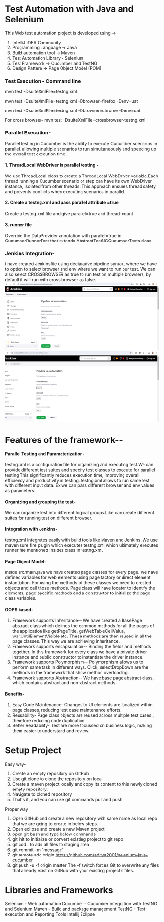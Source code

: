 # Test Automation with Java and Selenium
This Web test automation project is developed using ->
1. IntelliJ IDEA Community 
2. Programming Language -> Java 
3. Build automation tool -> Maven
4. Test Automation Library - Selenium 
5. Test Framework -> Cucumber and TestNG
6. Design Pattern -> Page Object Model (POM)

### Test Execution - Command line
mvn test -DsuiteXmlFile=testng.xml

mvn test -DsuiteXmlFile=testng.xml -Dbrowser=firefox -Denv=uat

mvn test -DsuiteXmlFile=testng.xml -Dbrowser=chrome -Denv=uat

For cross browser-
mvn test -DsuiteXmlFile=crossbrowser-testng.xml

### Parallel Execution- 
Parallel testing in Cucumber is the ability to execute Cucumber scenarios in parallel, allowing multiple scenarios to run simultaneously and speeding up the overall test execution time.

#### 1. ThreadLocal WebDriver in parallel testing - 
We use ThreadLocal class to create a ThreadLocal WebDriver variable.Each thread running a Cucumber scenario or step can have its own WebDriver instance, isolated from other threads.
This approach ensures thread safety and prevents conflicts when executing scenarios in parallel.

#### 2. Create a testng.xml and pass parallel attribute =true
Create a testng.xml file and give parallel=true and thread-count

#### 3. runner file
Override the DataProvider annotation with parallel=true in CucumberRunnerTest that extends AbstractTestNGCucumberTests class.

### Jenkins Integration-
I have created Jenkinsfile using declarative pipeline syntax, where we have to option to select browser and env where we want to run our test.
We can also select CROSSBROWSER as true to run test on multiple browsers, by default it will run with cross browser as false.
![img.png](img.png)
![img_1.png](img_1.png)

# Features of the framework--

#### Parallel Testing and Parameterization-
 testng.xml is a configuration file for organizing and executing test.We can provide different test suites and specify test classes to execute for parallel testing
 This significantly reduces execution time, improving overall efficiency and productivity in testing.
 testng.xml allows to run same test with different input data. Ex we can pass different browser and env values as parameters.

#### Organizing and grouping the test-
We can organize test into different logical groups.Like can create different suites for running test on different browser.
<test thread-count="3" name="TestChrome">
<test thread-count="3" name="TestFireFox">

#### Integration with Jenkins-
testng.xml integrates easily with build tools like Maven and Jenkins. 
We use maven sure fire plugin which executes testng.xml which ultimately executes runner file mentioned insides class in testng.xml.

#### Page Object Model-
inside src/main.java we have created page classes for every page. We have defined variables for web elements using page factory or direct element instantiation. For using the methods of these classes we need to created objects and call those methods.
Page class will have locator to identify the elements, page specific methods and a constructor to initialize the page class variables.


#### OOPS based-
1. Framework supports Inheritance-- We have created a BasePage abstract class which defines the common methods for all the pages of the application like
 getPageTitle, getWebTableCellValue, waitUntilElementVisible etc. These methods are then reused in all the page classes. This way we are achieving inheritance.
2. Framework supports encapsulation-- Binding the fields and methods together. In this framework for every class we have a private driver instance and public constructor to instantiate the driver instance.
3. Framework supports Polymorphism-- Polymorphism allows us to perform same task in different ways. Click, selectDropDown are the methods in the framework that show method overloading.
4. Framework supports Abstraction-- We have base page abstract class, which contains abstract and non-abstract methods.

#### Benefits-
1) Easy Code Maintenance- Changes to UI elements are localized within page classes, reducing test case maintenance efforts.
2) Reusability- Page class objects are reused across multiple test cases , therefore reducing code duplication
3) Better Readability- Test are more focussed on business logic, making them easier to understand and review.

# Setup Project 
Easy way-
1) Create an empty repository on GitHub
2) Use git clone to clone the repository on local
3) Create a maven project locally and copy its content to this newly cloned empty repository.
4) Navigate to cloned repository
5) That's it, and you can use git commands pull and push

Proper way
1) Open GitHub and create a new repository with same name as local repo that we are going to create in below steps.
2) Open eclipse and create a new Maven project
3) open git bash and type below commands
4) git init to initialize or convert existing project to git repo
5) git add . to add all files to staging area
6) git commit -m "message"
7) git remote add origin https://github.com/aditya2001/selenium-java-cucumber
8) git push -u -f origin master
The -f switch forces Git to overwrite any files that already exist on GitHub with your existing project’s files.

# Libraries and Frameworks
Selenium - Web automation
Cucumber - Cucumber integration with TestNG and Selenium
Maven - Build and package management
TestNG - Test execution and Reporting
Tools
Intellij
Eclipse


